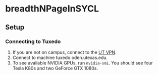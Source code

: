 # breadthNPageInSYCL

## Setup

### Connecting to Tuxedo

1. If you are not on campus, connect to the [UT VPN](https://wikis.utexas.edu/display/engritgpublic/Connecting+to+the+University+of+Texas+VPN).
2. Connect to machine tuxedo.oden.utexas.edu.
3. To see available NVIDIA GPUs, run `nvidia-smi`. You should see four Tesla K80s and two GeForce GTX 1080s.
